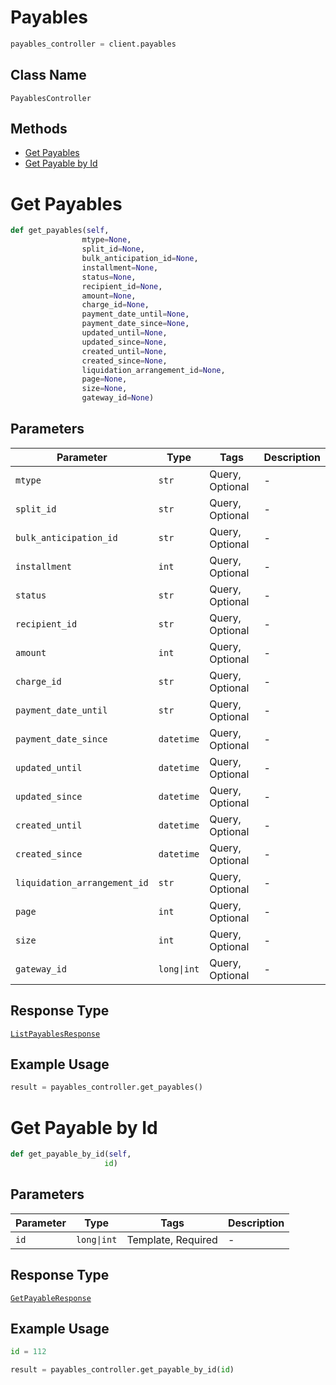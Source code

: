# Payables

```python
payables_controller = client.payables
```

## Class Name

`PayablesController`

## Methods

* [Get Payables](../../doc/controllers/payables.md#get-payables)
* [Get Payable by Id](../../doc/controllers/payables.md#get-payable-by-id)


# Get Payables

```python
def get_payables(self,
                mtype=None,
                split_id=None,
                bulk_anticipation_id=None,
                installment=None,
                status=None,
                recipient_id=None,
                amount=None,
                charge_id=None,
                payment_date_until=None,
                payment_date_since=None,
                updated_until=None,
                updated_since=None,
                created_until=None,
                created_since=None,
                liquidation_arrangement_id=None,
                page=None,
                size=None,
                gateway_id=None)
```

## Parameters

| Parameter | Type | Tags | Description |
|  --- | --- | --- | --- |
| `mtype` | `str` | Query, Optional | - |
| `split_id` | `str` | Query, Optional | - |
| `bulk_anticipation_id` | `str` | Query, Optional | - |
| `installment` | `int` | Query, Optional | - |
| `status` | `str` | Query, Optional | - |
| `recipient_id` | `str` | Query, Optional | - |
| `amount` | `int` | Query, Optional | - |
| `charge_id` | `str` | Query, Optional | - |
| `payment_date_until` | `str` | Query, Optional | - |
| `payment_date_since` | `datetime` | Query, Optional | - |
| `updated_until` | `datetime` | Query, Optional | - |
| `updated_since` | `datetime` | Query, Optional | - |
| `created_until` | `datetime` | Query, Optional | - |
| `created_since` | `datetime` | Query, Optional | - |
| `liquidation_arrangement_id` | `str` | Query, Optional | - |
| `page` | `int` | Query, Optional | - |
| `size` | `int` | Query, Optional | - |
| `gateway_id` | `long\|int` | Query, Optional | - |

## Response Type

[`ListPayablesResponse`](../../doc/models/list-payables-response.md)

## Example Usage

```python
result = payables_controller.get_payables()
```


# Get Payable by Id

```python
def get_payable_by_id(self,
                     id)
```

## Parameters

| Parameter | Type | Tags | Description |
|  --- | --- | --- | --- |
| `id` | `long\|int` | Template, Required | - |

## Response Type

[`GetPayableResponse`](../../doc/models/get-payable-response.md)

## Example Usage

```python
id = 112

result = payables_controller.get_payable_by_id(id)
```

